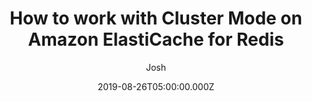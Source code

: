 ---
date: "2019-08-26T05:00:00.000Z"
title: "How to work with Cluster Mode on Amazon ElastiCache for Redis"
author: "Josh"
summary: "In this post, I will describe how you can leverage ElastiCache for Redis with cluster mode enabled to enhance reliability and availability with little change to your existing workload. Cluster Mode comes with the primary benefit of horizontal scaling up and down of your Redis cluster, with almost zero impact on the performance of the cluster, as I will demonstrate later. If you have ever encountered a Redis cluster that is over or under-provisioned or just want to better understand its inner workings, please read on."
redirect_link: https://aws.amazon.com/blogs/database/work-with-cluster-mode-on-amazon-elasticache-for-redis/
---